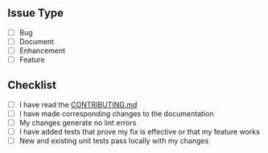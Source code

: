 ## Issue Type
<!-- ignore-task-list-start -->
- [ ] Bug
- [ ] Document
- [ ] Enhancement
- [ ] Feature
<!-- ignore-task-list-end -->

## Checklist
- [ ] I have read the [CONTRIBUTING.md]()
- [ ] I have made corresponding changes to the documentation
- [ ] My changes generate no lint errors
- [ ] I have added tests that prove my fix is effective or that my feature works
- [ ] New and existing unit tests pass locally with my changes
